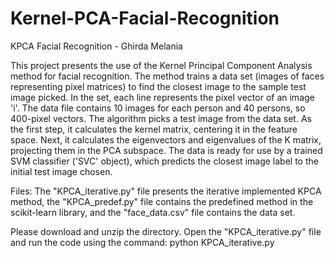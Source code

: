 # Kernel-PCA-Facial-Recognition

KPCA Facial Recognition - Ghirda Melania

This project presents the use of the Kernel Principal Component Analysis method for facial recognition. The method trains a data set (images of faces representing pixel matrices) to find the closest image to the sample test image picked. 
In the set, each line represents the pixel vector of an image 'i'. The data file contains 10 images for each person and 40 persons, so 400-pixel vectors. The algorithm picks a test image from the data set. As the first step, it calculates the kernel matrix, centering it in the feature space. Next, it calculates the eigenvectors and eigenvalues of the K matrix, projecting them in the PCA subspace. The data is ready for use by a trained SVM classifier ('SVC' object), which predicts the closest image label to the initial test image chosen.

Files:
The "KPCA_iterative.py" file presents the iterative implemented KPCA method, the "KPCA_predef.py" file contains the predefined method in the scikit-learn library, and the "face_data.csv" file contains the data set.

Please download and unzip the directory. Open the "KPCA_iterative.py" file and run the code using the command: python KPCA_iterative.py
